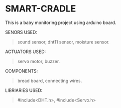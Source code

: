 # SMART-CRADLE
This is a baby monitoring project using arduino board.

 SENORS USED:
 > sound sensor,
 > dht11 sensor,
 > moisture sensor.
  
 ACTUATORS USED:
 > servo motor,
 > buzzer.
 
 COMPONENTS:
 > bread board,
 > connecting wires.

LIBRIARIES USED:
  > #include<DHT.h>,
  > #include<Servo.h>
